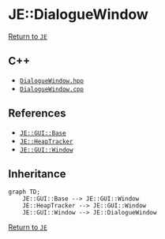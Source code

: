 # JE::DialogueWindow

[Return to `JE`](/docs/je.md)

## C++

- [`DialogueWindow.hpp`](/src/je/DialogueWindow.hpp)
- [`DialogueWindow.cpp`](/src/je/DialogueWindow.cpp)

## References

- [`JE::GUI::Base`](/docs/je/GUI/Base.md)
- [`JE::HeapTracker`](/docs/je/HeapTracker.md)
- [`JE::GUI::Window`](/docs/je/GUI/Window.md)

## Inheritance

```mermaid
graph TD;
    JE::GUI::Base --> JE::GUI::Window
    JE::HeapTracker --> JE::GUI::Window
    JE::GUI::Window --> JE::DialogueWindow
```

[Return to `JE`](/docs/je.md)